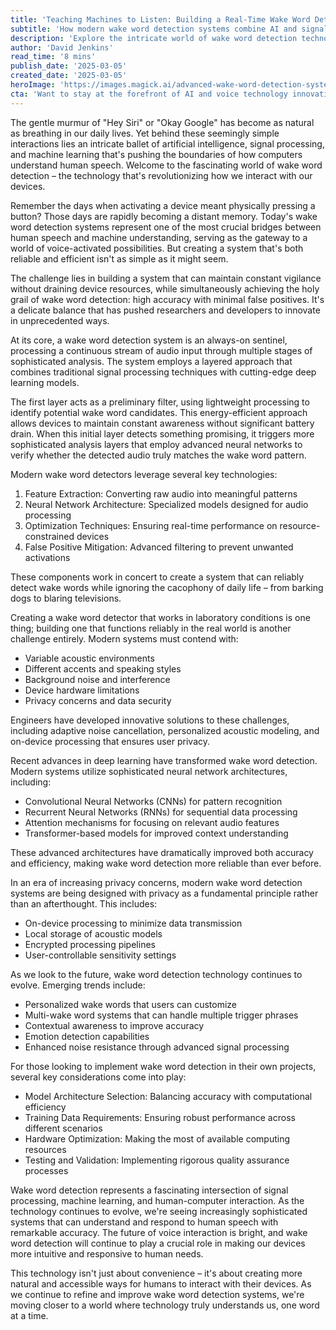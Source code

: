 ```yaml
---
title: 'Teaching Machines to Listen: Building a Real-Time Wake Word Detector That Actually Works'
subtitle: 'How modern wake word detection systems combine AI and signal processing to power voice interfaces'
description: 'Explore the intricate world of wake word detection technology, where AI and signal processing combine to create the voice-activated interfaces we use daily. Learn how modern systems balance accuracy, efficiency, and privacy while pushing the boundaries of human-computer interaction.'
author: 'David Jenkins'
read_time: '8 mins'
publish_date: '2025-03-05'
created_date: '2025-03-05'
heroImage: 'https://images.magick.ai/advanced-wake-word-detection-system.jpg'
cta: 'Want to stay at the forefront of AI and voice technology innovations? Follow us on LinkedIn for exclusive insights, expert analyses, and the latest developments in wake word detection and beyond!'
---
```


The gentle murmur of "Hey Siri" or "Okay Google" has become as natural as breathing in our daily lives. Yet behind these seemingly simple interactions lies an intricate ballet of artificial intelligence, signal processing, and machine learning that's pushing the boundaries of how computers understand human speech. Welcome to the fascinating world of wake word detection – the technology that's revolutionizing how we interact with our devices.

Remember the days when activating a device meant physically pressing a button? Those days are rapidly becoming a distant memory. Today's wake word detection systems represent one of the most crucial bridges between human speech and machine understanding, serving as the gateway to a world of voice-activated possibilities. But creating a system that's both reliable and efficient isn't as simple as it might seem.

The challenge lies in building a system that can maintain constant vigilance without draining device resources, while simultaneously achieving the holy grail of wake word detection: high accuracy with minimal false positives. It's a delicate balance that has pushed researchers and developers to innovate in unprecedented ways.

At its core, a wake word detection system is an always-on sentinel, processing a continuous stream of audio input through multiple stages of sophisticated analysis. The system employs a layered approach that combines traditional signal processing techniques with cutting-edge deep learning models.

The first layer acts as a preliminary filter, using lightweight processing to identify potential wake word candidates. This energy-efficient approach allows devices to maintain constant awareness without significant battery drain. When this initial layer detects something promising, it triggers more sophisticated analysis layers that employ advanced neural networks to verify whether the detected audio truly matches the wake word pattern.

Modern wake word detectors leverage several key technologies:

1. Feature Extraction: Converting raw audio into meaningful patterns
2. Neural Network Architecture: Specialized models designed for audio processing
3. Optimization Techniques: Ensuring real-time performance on resource-constrained devices
4. False Positive Mitigation: Advanced filtering to prevent unwanted activations

These components work in concert to create a system that can reliably detect wake words while ignoring the cacophony of daily life – from barking dogs to blaring televisions.

Creating a wake word detector that works in laboratory conditions is one thing; building one that functions reliably in the real world is another challenge entirely. Modern systems must contend with:

- Variable acoustic environments
- Different accents and speaking styles
- Background noise and interference
- Device hardware limitations
- Privacy concerns and data security

Engineers have developed innovative solutions to these challenges, including adaptive noise cancellation, personalized acoustic modeling, and on-device processing that ensures user privacy.

Recent advances in deep learning have transformed wake word detection. Modern systems utilize sophisticated neural network architectures, including:

- Convolutional Neural Networks (CNNs) for pattern recognition
- Recurrent Neural Networks (RNNs) for sequential data processing
- Attention mechanisms for focusing on relevant audio features
- Transformer-based models for improved context understanding

These advanced architectures have dramatically improved both accuracy and efficiency, making wake word detection more reliable than ever before.

In an era of increasing privacy concerns, modern wake word detection systems are being designed with privacy as a fundamental principle rather than an afterthought. This includes:

- On-device processing to minimize data transmission
- Local storage of acoustic models
- Encrypted processing pipelines
- User-controllable sensitivity settings

As we look to the future, wake word detection technology continues to evolve. Emerging trends include:

- Personalized wake words that users can customize
- Multi-wake word systems that can handle multiple trigger phrases
- Contextual awareness to improve accuracy
- Emotion detection capabilities
- Enhanced noise resistance through advanced signal processing

For those looking to implement wake word detection in their own projects, several key considerations come into play:

- Model Architecture Selection: Balancing accuracy with computational efficiency
- Training Data Requirements: Ensuring robust performance across different scenarios
- Hardware Optimization: Making the most of available computing resources
- Testing and Validation: Implementing rigorous quality assurance processes

Wake word detection represents a fascinating intersection of signal processing, machine learning, and human-computer interaction. As the technology continues to evolve, we're seeing increasingly sophisticated systems that can understand and respond to human speech with remarkable accuracy. The future of voice interaction is bright, and wake word detection will continue to play a crucial role in making our devices more intuitive and responsive to human needs.

This technology isn't just about convenience – it's about creating more natural and accessible ways for humans to interact with their devices. As we continue to refine and improve wake word detection systems, we're moving closer to a world where technology truly understands us, one word at a time.